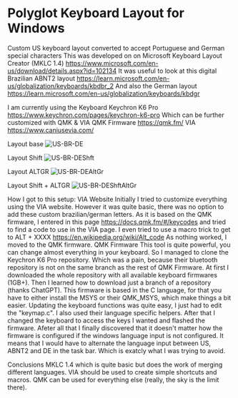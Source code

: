 # Polyglot Keyboard Layout for Windows
Custom US keyboard layout converted to accept Portuguese and German special characters
This was developed on on Microsoft Keyboard Layout Creator (MKLC 1.4) https://www.microsoft.com/en-us/download/details.aspx?id=102134
It was useful to look at this digital Brazilian ABNT2 layout https://learn.microsoft.com/en-us/globalization/keyboards/kbdbr_2
And also the German layout https://learn.microsoft.com/en-us/globalization/keyboards/kbdgr

I am currently using the Keyboard Keychron K6 Pro https://www.keychron.com/pages/keychron-k6-pro
Which can be further customized with QMK & VIA
QMK Firmware https://qmk.fm/
VIA https://www.caniusevia.com/

Layout base
![US-BR-DE](https://user-images.githubusercontent.com/15069239/229187806-0d8ab97b-0b77-48b5-a82b-8f14525c122a.jpg)

Layout Shift
![US-BR-DEShft](https://user-images.githubusercontent.com/15069239/229187934-41299e41-3ed6-4318-872e-fe68c0e4b6fc.jpg)

Layout ALTGR
![US-BR-DEAltGr](https://user-images.githubusercontent.com/15069239/229188048-de15781a-ba96-4156-afd5-a02f38f0b05c.jpg)

Layout Shift + ALTGR
![US-BR-DEShftAltGr](https://user-images.githubusercontent.com/15069239/229188192-72584a1d-2744-475e-8052-2fcdacbfa392.jpg)


How I got to this setup:
VIA Website
Initially I tried to customize everything using the VIA website.
However it was quite basic, there was no option to add these custom brazilian/german letters.
As it is based on the QMK firmware, I entered in this page https://docs.qmk.fm/#/keycodes and tried to find a code to use in the VIA page.
I even tried to use a macro trick to get to ALT + XXXX https://en.wikipedia.org/wiki/Alt_code 
As nothing worked, I moved to the QMK firmware.
QMK Firmware
This tool is quite powerful, you can change almost everything in your keyboard.
So I managed to clone the Keychron K6 Pro repository. Which was a pain, because their bluetooth repository is not on the same branch as the rest of QMK Firmware.
At first I downloaded the whole repository with all available keyboard firmwares (1GB+). Then I learned how to download just a branch of a repository (thanks ChatGPT).
This firmware is based in the C language, for that you have to either install the MSYS or their QMK_MSYS, which make things a bit easier.
Updating the keyboard functions was quite easy, I just had to edit the "keymap.c". I also used their language specific helpers.
After that I changed the keyboard to access the keys I wanted and flashed the firmware.
Afeter all that I finally discovered that it doesn't matter how the firmware is configured if the windows language input is not configured.
It means that I would have to alternate the language input between US, ABNT2 and DE in the task bar. Which is exatcly what I was trying to avoid.

Conclusions
MKLC 1.4 which is quite basic but does the work of merging different languages.
VIA should be used to create simple shortcuts and macros.
QMK can be used for everything else (really, the sky is the limit there).

